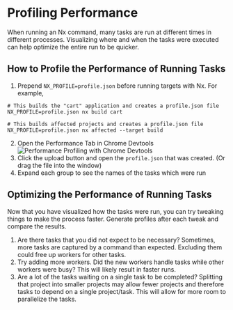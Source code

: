 # Profiling Performance

When running an Nx command, many tasks are run at different times in different processes.
Visualizing where and when the tasks were executed can help optimize the entire run to be quicker.

## How to Profile the Performance of Running Tasks

1. Prepend `NX_PROFILE=profile.json` before running targets with Nx. For example,

```shell
# This builds the "cart" application and creates a profile.json file
NX_PROFILE=profile.json nx build cart

# This builds affected projects and creates a profile.json file
NX_PROFILE=profile.json nx affected --target build
```

2. Open the Performance Tab in Chrome Devtools
   ![Performance Profiling with Chrome Devtools](/shared/guides/performance-profiling-devtools.png)
3. Click the upload button and open the `profile.json` that was created. (Or drag the file into the window)
4. Expand each group to see the names of the tasks which were run

## Optimizing the Performance of Running Tasks

Now that you have visualized how the tasks were run, you can try tweaking things to make the process faster. Generate profiles after each tweak and compare the results.

1. Are there tasks that you did not expect to be necessary? Sometimes, more tasks are captured by a command than expected. Excluding them could free up workers for other tasks.
2. Try adding more workers. Did the new workers handle tasks while other workers were busy? This will likely result in faster runs.
3. Are a lot of the tasks waiting on a single task to be completed? Splitting that project into smaller projects may allow fewer projects and therefore tasks to depend on a single project/task. This will allow for more room to parallelize the tasks.
